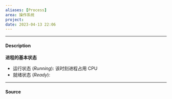 ```yaml
---
aliases: [Process]
area: 操作系统
project: 
date: 2023-04-13 22:06
---
```

---
#### Description
**进程的基本状态**
- 运行状态 (*Running*): 该时刻进程占用 CPU
- 就绪状态 (*Ready*): 

---
#### Source
